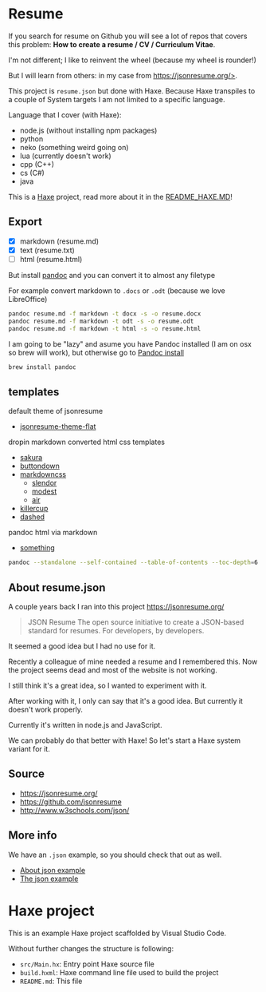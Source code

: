 # Resume

If you search for resume on Github you will see a lot of repos that covers this problem:  **How to create a resume / CV / Curriculum Vitae**.

I'm not different; I like to reinvent the wheel (because my wheel is rounder!)

But I will learn from others: in my case from https://jsonresume.org/>.

This project is `resume.json` but done with Haxe. Because Haxe transpiles to a couple of System targets I am not limited to a specific language.

Language that I cover (with Haxe):

- node.js (without installing npm packages)
- python
- neko (something weird going on)
- lua (currently doesn't work)
- cpp (C++)
- cs (C#)
- java

This is a [Haxe](http://www.haxe.org) project, read more about it in the [README_HAXE.MD](README_HAXE.MD)!

## Export

- [x] markdown (resume.md)
- [x] text (resume.txt)
- [ ] html (resume.html)

But install [pandoc](https://pandoc.org/) and you can convert it to almost any filetype

For example convert markdown to `.docs` or `.odt` (because we love LibreOffice)

```bash
pandoc resume.md -f markdown -t docx -s -o resume.docx
pandoc resume.md -f markdown -t odt -s -o resume.odt
pandoc resume.md -f markdown -t html -s -o resume.html
```

I am going to be "lazy" and asume you have Pandoc installed (I am on osx so brew will work), but otherwise go to [Pandoc install](https://pandoc.org/installing.html)

```bash
brew install pandoc
```

## templates

default theme of jsonresume

- [jsonresume-theme-flat](https://github.com/erming/jsonresume-theme-flat)

dropin markdown converted html css templates

- [sakura](https://github.com/oxalorg/sakura)
- [buttondown](https://github.com/ryangray/buttondown)
- [markdowncss](https://github.com/markdowncss)
	- [slendor](https://github.com/markdowncss/splendor)
	- [modest](https://github.com/markdowncss/modest)
	- [air](https://github.com/markdowncss/air)
- [killercup](https://gist.github.com/killercup/5917178)
- [dashed](https://gist.github.com/dashed/6714393)


pandoc html via markdown

- [something](https://sdsawtelle.github.io/blog/output/simple-markdown-resume-with-pandoc-and-wkhtmltopdf.html)


```bash
pandoc --standalone --self-contained --table-of-contents --toc-depth=6 -t html5 --css=<css.css> <markdown.md> -o <html.html>
```


## About resume.json

A couple years back I ran into this project <https://jsonresume.org/>

> JSON Resume
> The open source initiative to create a JSON-based standard for resumes. For developers, by developers.

It seemed a good idea but I had no use for it.


Recently a colleague of mine needed a resume and I remembered this.
Now the project seems dead and most of the website is not working.

I still think it's a great idea, so I wanted to experiment with it.

After working with it, I only can say that it's a good idea. But currently it doesn't work properly.


Currently it's written in node.js and JavaScript.

We can probably do that better with Haxe!
So let's start a Haxe system variant for it.


## Source

- <https://jsonresume.org/>
- <https://github.com/jsonresume>
- <http://www.w3schools.com/json/>

## More info

We have an `.json` example, so you should check that out as well.

- [About json example](../08json/about.md)
- [The json example](../08json/example.md)

# Haxe project

This is an example Haxe project scaffolded by Visual Studio Code.

Without further changes the structure is following:

 * `src/Main.hx`: Entry point Haxe source file
 * `build.hxml`: Haxe command line file used to build the project
 * `README.md`: This file

